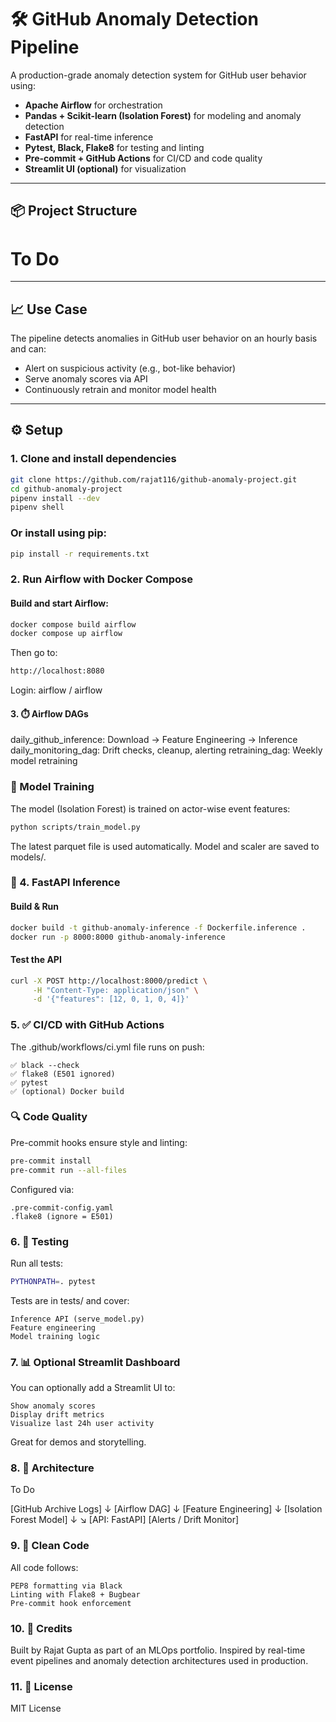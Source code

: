 # 🛠️ GitHub Anomaly Detection Pipeline

A production-grade anomaly detection system for GitHub user behavior using:

- **Apache Airflow** for orchestration  
- **Pandas + Scikit-learn (Isolation Forest)** for modeling and anomaly detection
- **FastAPI** for real-time inference  
- **Pytest, Black, Flake8** for testing and linting  
- **Pre-commit + GitHub Actions** for CI/CD and code quality 
- **Streamlit UI (optional)** for visualization

---

## 📦 Project Structure

# To Do


---

## 📈 Use Case

The pipeline detects anomalies in GitHub user behavior on an hourly basis and can:

- Alert on suspicious activity (e.g., bot-like behavior)
- Serve anomaly scores via API
- Continuously retrain and monitor model health

---

## ⚙️ Setup

### 1. Clone and install dependencies

```bash
git clone https://github.com/rajat116/github-anomaly-project.git
cd github-anomaly-project
pipenv install --dev
pipenv shell
```
### Or install using pip:

```bash
pip install -r requirements.txt
```

### 2. Run Airflow with Docker Compose

#### Build and start Airflow:

```bash
docker compose build airflow
docker compose up airflow
```

Then go to:

```bash
http://localhost:8080
```
Login: airflow / airflow

#### 3. ⏱️ Airflow DAGs

daily_github_inference: Download → Feature Engineering → Inference
daily_monitoring_dag: Drift checks, cleanup, alerting
retraining_dag: Weekly model retraining

### 🧠 Model Training

The model (Isolation Forest) is trained on actor-wise event features:

```bash
python scripts/train_model.py
```
The latest parquet file is used automatically. Model and scaler are saved to models/.

### 🚀 4. FastAPI Inference

#### Build & Run

```bash
docker build -t github-anomaly-inference -f Dockerfile.inference .
docker run -p 8000:8000 github-anomaly-inference
```

#### Test the API

```bash
curl -X POST http://localhost:8000/predict \
     -H "Content-Type: application/json" \
     -d '{"features": [12, 0, 1, 0, 4]}'
```

### 5. ✅ CI/CD with GitHub Actions

The .github/workflows/ci.yml file runs on push:

    ✅ black --check
    ✅ flake8 (E501 ignored)
    ✅ pytest
    ✅ (optional) Docker build

### 🔍 Code Quality

Pre-commit hooks ensure style and linting:

```bash
pre-commit install
pre-commit run --all-files
```

Configured via:

    .pre-commit-config.yaml
    .flake8 (ignore = E501)

### 6. 🧪 Testing

Run all tests:

```bash
PYTHONPATH=. pytest
```

Tests are in tests/ and cover:

    Inference API (serve_model.py)
    Feature engineering
    Model training logic

### 7. 📊 Optional Streamlit Dashboard

You can optionally add a Streamlit UI to:

    Show anomaly scores
    Display drift metrics
    Visualize last 24h user activity

Great for demos and storytelling.

### 8. 🧭 Architecture

To Do

[GitHub Archive Logs]
       ↓
[Airflow DAG]
       ↓
[Feature Engineering]
       ↓
[Isolation Forest Model]
       ↓           ↘
[API: FastAPI]    [Alerts / Drift Monitor]

### 9. 🧹 Clean Code

All code follows:

    PEP8 formatting via Black
    Linting with Flake8 + Bugbear
    Pre-commit hook enforcement

### 10. 🙌 Credits

Built by Rajat Gupta as part of an MLOps portfolio.
Inspired by real-time event pipelines and anomaly detection architectures used in production.

### 11. 📝 License

MIT License